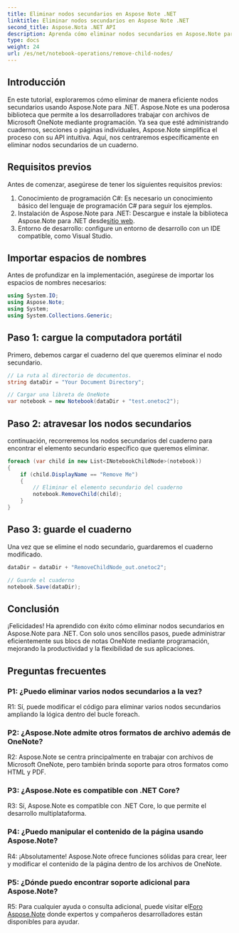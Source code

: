 ```yaml
---
title: Eliminar nodos secundarios en Aspose Note .NET
linktitle: Eliminar nodos secundarios en Aspose Note .NET
second_title: Aspose.Nota .NET API
description: Aprenda cómo eliminar nodos secundarios en Aspose.Note para .NET sin esfuerzo. Simplifique la administración de archivos de OneNote con esta guía paso a paso.
type: docs
weight: 24
url: /es/net/notebook-operations/remove-child-nodes/
---
```

## Introducción

En este tutorial, exploraremos cómo eliminar de manera eficiente nodos secundarios usando Aspose.Note para .NET. Aspose.Note es una poderosa biblioteca que permite a los desarrolladores trabajar con archivos de Microsoft OneNote mediante programación. Ya sea que esté administrando cuadernos, secciones o páginas individuales, Aspose.Note simplifica el proceso con su API intuitiva. Aquí, nos centraremos específicamente en eliminar nodos secundarios de un cuaderno.

## Requisitos previos

Antes de comenzar, asegúrese de tener los siguientes requisitos previos:
1. Conocimiento de programación C#: Es necesario un conocimiento básico del lenguaje de programación C# para seguir los ejemplos.
2.  Instalación de Aspose.Note para .NET: Descargue e instale la biblioteca Aspose.Note para .NET desde[sitio web](https://releases.aspose.com/note/net/).
3. Entorno de desarrollo: configure un entorno de desarrollo con un IDE compatible, como Visual Studio.

## Importar espacios de nombres

Antes de profundizar en la implementación, asegúrese de importar los espacios de nombres necesarios:

```csharp
using System.IO;
using Aspose.Note;
using System;
using System.Collections.Generic;
```

## Paso 1: cargue la computadora portátil

Primero, debemos cargar el cuaderno del que queremos eliminar el nodo secundario.

```csharp
// La ruta al directorio de documentos.
string dataDir = "Your Document Directory";

// Cargar una libreta de OneNote
var notebook = new Notebook(dataDir + "test.onetoc2");
```

## Paso 2: atravesar los nodos secundarios

continuación, recorreremos los nodos secundarios del cuaderno para encontrar el elemento secundario específico que queremos eliminar.

```csharp
foreach (var child in new List<INotebookChildNode>(notebook))
{
    if (child.DisplayName == "Remove Me")
    {
        // Eliminar el elemento secundario del cuaderno
        notebook.RemoveChild(child);
    }
}
```

## Paso 3: guarde el cuaderno

Una vez que se elimine el nodo secundario, guardaremos el cuaderno modificado.

```csharp
dataDir = dataDir + "RemoveChildNode_out.onetoc2";

// Guarde el cuaderno
notebook.Save(dataDir);
```

## Conclusión

¡Felicidades! Ha aprendido con éxito cómo eliminar nodos secundarios en Aspose.Note para .NET. Con solo unos sencillos pasos, puede administrar eficientemente sus blocs de notas OneNote mediante programación, mejorando la productividad y la flexibilidad de sus aplicaciones.

## Preguntas frecuentes

### P1: ¿Puedo eliminar varios nodos secundarios a la vez?

R1: Sí, puede modificar el código para eliminar varios nodos secundarios ampliando la lógica dentro del bucle foreach.

### P2: ¿Aspose.Note admite otros formatos de archivo además de OneNote?

R2: Aspose.Note se centra principalmente en trabajar con archivos de Microsoft OneNote, pero también brinda soporte para otros formatos como HTML y PDF.

### P3: ¿Aspose.Note es compatible con .NET Core?

R3: Sí, Aspose.Note es compatible con .NET Core, lo que permite el desarrollo multiplataforma.

### P4: ¿Puedo manipular el contenido de la página usando Aspose.Note?

R4: ¡Absolutamente! Aspose.Note ofrece funciones sólidas para crear, leer y modificar el contenido de la página dentro de los archivos de OneNote.

### P5: ¿Dónde puedo encontrar soporte adicional para Aspose.Note?

 R5: Para cualquier ayuda o consulta adicional, puede visitar el[Foro Aspose.Note](https://forum.aspose.com/c/note/28) donde expertos y compañeros desarrolladores están disponibles para ayudar.